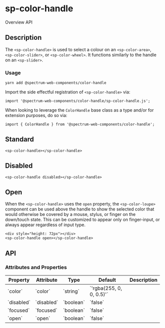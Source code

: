 # sp-color-handle
Overview API
## Description
The `<sp-color-handle>` is used to select a colour on an `<sp-color-area>`, `<sp-color-slider>`, or `<sp-color-wheel>`. It functions similarly to the handle on an `<sp-slider>`.
### Usage
    
    yarn add @spectrum-web-components/color-handle
    
Import the side effectful registration of `<sp-color-handle>` via:
    
    import '@spectrum-web-components/color-handle/sp-color-handle.js';
    
When looking to leverage the `ColorHandle` base class as a type and/or for extension purposes, do so via:
    
    import { ColorHandle } from '@spectrum-web-components/color-handle';
    
## Standard
    
    <sp-color-handle></sp-color-handle>
## Disabled
    
    <sp-color-handle disabled></sp-color-handle>
## Open
When the `<sp-color-handle>` uses the `open` property, the `<sp-color-loupe>` component can be used above the handle to show the selected color that would otherwise be covered by a mouse, stylus, or finger on the down/touch state. This can be customized to appear only on finger-input, or always appear regardless of input type.
    
    <div style="height: 72px"></div>
    <sp-color-handle open></sp-color-handle>
## API
### Attributes and Properties
<table>
  <thead>
    <tr>
      <th>Property</th>
      <th>Attribute</th>
      <th>Type</th>
      <th>Default</th>
      <th>Description</th>
    </tr>
  </thead>
  <tbody>
    <tr>
      <td>`color`</td>
      <td>`color`</td>
      <td>`string`</td>
      <td>`'rgba(255, 0, 0, 0.5)'`</td>
      <td></td>
    </tr>
    <tr>
      <td>`disabled`</td>
      <td>`disabled`</td>
      <td>`boolean`</td>
      <td>`false`</td>
      <td></td>
    </tr>
    <tr>
      <td>`focused`</td>
      <td>`focused`</td>
      <td>`boolean`</td>
      <td>`false`</td>
      <td></td>
    </tr>
    <tr>
      <td>`open`</td>
      <td>`open`</td>
      <td>`boolean`</td>
      <td>`false`</td>
      <td></td>
    </tr>
  </tbody>
</table>
